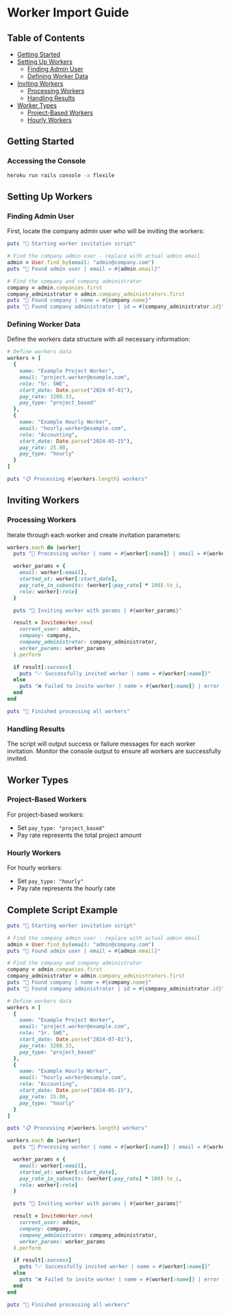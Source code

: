 # Worker Import Guide

## Table of Contents

- [Getting Started](#getting-started)
- [Setting Up Workers](#setting-up-workers)
  - [Finding Admin User](#finding-admin-user)
  - [Defining Worker Data](#defining-worker-data)
- [Inviting Workers](#inviting-workers)
  - [Processing Workers](#processing-workers)
  - [Handling Results](#handling-results)
- [Worker Types](#worker-types)
  - [Project-Based Workers](#project-based-workers)
  - [Hourly Workers](#hourly-workers)

## Getting Started

### Accessing the Console

```bash
heroku run rails console -a flexile
```

## Setting Up Workers

### Finding Admin User

First, locate the company admin user who will be inviting the workers:

```ruby
puts "👋 Starting worker invitation script"

# Find the company admin user - replace with actual admin email
admin = User.find_by(email: "admin@company.com")
puts "👤 Found admin user | email = #{admin.email}"

# Find the company and company administrator
company = admin.companies.first
company_administrator = admin.company_administrators.first
puts "🏢 Found company | name = #{company.name}"
puts "👔 Found company administrator | id = #{company_administrator.id}"
```

### Defining Worker Data

Define the workers data structure with all necessary information:

```ruby
# Define workers data
workers = [
  {
    name: "Example Project Worker",
    email: "project.worker@example.com",
    role: "Sr. SWE",
    start_date: Date.parse("2024-07-01"),
    pay_rate: 3208.33,
    pay_type: "project_based"
  },
  {
    name: "Example Hourly Worker",
    email: "hourly.worker@example.com",
    role: "Accounting",
    start_date: Date.parse("2024-05-15"),
    pay_rate: 25.00,
    pay_type: "hourly"
  }
]

puts "📋 Processing #{workers.length} workers"
```

## Inviting Workers

### Processing Workers

Iterate through each worker and create invitation parameters:

```ruby
workers.each do |worker|
  puts "👤 Processing worker | name = #{worker[:name]} | email = #{worker[:email]}"

  worker_params = {
    email: worker[:email],
    started_at: worker[:start_date],
    pay_rate_in_subunits: (worker[:pay_rate] * 100).to_i,
    role: worker[:role]
  }

  puts "📝 Inviting worker with params | #{worker_params}"

  result = InviteWorker.new(
    current_user: admin,
    company: company,
    company_administrator: company_administrator,
    worker_params: worker_params
  ).perform

  if result[:success]
    puts "✅ Successfully invited worker | name = #{worker[:name]}"
  else
    puts "❌ Failed to invite worker | name = #{worker[:name]} | error = #{result[:error_message]}"
  end
end

puts "🎉 Finished processing all workers"
```

### Handling Results

The script will output success or failure messages for each worker invitation. Monitor the console output to ensure all workers are successfully invited.

## Worker Types

### Project-Based Workers

For project-based workers:

- Set `pay_type: "project_based"`
- Pay rate represents the total project amount

### Hourly Workers

For hourly workers:

- Set `pay_type: "hourly"`
- Pay rate represents the hourly rate

## Complete Script Example

```ruby
puts "👋 Starting worker invitation script"

# Find the company admin user - replace with actual admin email
admin = User.find_by(email: "admin@company.com")
puts "👤 Found admin user | email = #{admin.email}"

# Find the company and company administrator
company = admin.companies.first
company_administrator = admin.company_administrators.first
puts "🏢 Found company | name = #{company.name}"
puts "👔 Found company administrator | id = #{company_administrator.id}"

# Define workers data
workers = [
  {
    name: "Example Project Worker",
    email: "project.worker@example.com",
    role: "Sr. SWE",
    start_date: Date.parse("2024-07-01"),
    pay_rate: 3208.33,
    pay_type: "project_based"
  },
  {
    name: "Example Hourly Worker",
    email: "hourly.worker@example.com",
    role: "Accounting",
    start_date: Date.parse("2024-05-15"),
    pay_rate: 25.00,
    pay_type: "hourly"
  }
]

puts "📋 Processing #{workers.length} workers"

workers.each do |worker|
  puts "👤 Processing worker | name = #{worker[:name]} | email = #{worker[:email]}"

  worker_params = {
    email: worker[:email],
    started_at: worker[:start_date],
    pay_rate_in_subunits: (worker[:pay_rate] * 100).to_i,
    role: worker[:role]
  }

  puts "📝 Inviting worker with params | #{worker_params}"

  result = InviteWorker.new(
    current_user: admin,
    company: company,
    company_administrator: company_administrator,
    worker_params: worker_params
  ).perform

  if result[:success]
    puts "✅ Successfully invited worker | name = #{worker[:name]}"
  else
    puts "❌ Failed to invite worker | name = #{worker[:name]} | error = #{result[:error_message]}"
  end
end

puts "🎉 Finished processing all workers"
```
